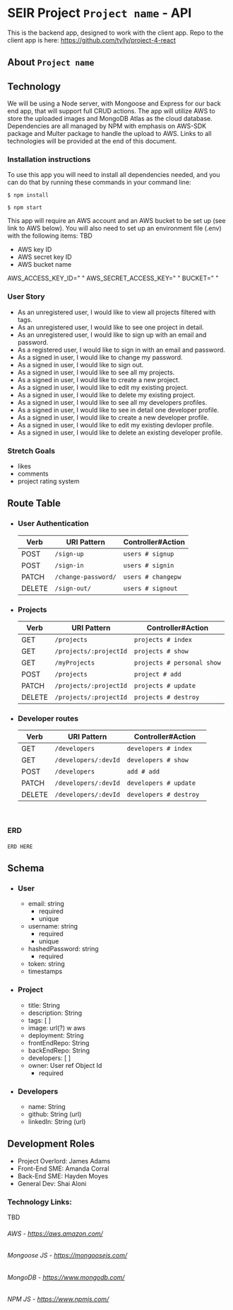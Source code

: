 # SEIR Project  `Project name` - API
 
This is the backend app, designed to work with the client app.
Repo to the client app is here:
https://github.com/tylly/project-4-react
 
## About `Project name`
 
## Technology
We will be using a Node server, with Mongoose and Express for our back end app, that will support full CRUD actions.
The app will utilize AWS to store the uploaded images and MongoDB Atlas as the cloud database.
Dependencies are all managed by NPM with emphasis on AWS-SDK package and Multer package to handle the upload to AWS.
Links to all technologies will be provided at the end of this document.
 
### Installation instructions
To use this app you will need to install all dependencies needed, and you can do that by running these commands in your command line:
 
```
$ npm install
```
```
$ npm start
```
 
This app will require an AWS account and an AWS bucket to be set up (see link to AWS below).
You will also need to set up an environment file (.env) with the following items:
TBD
- AWS key ID
- AWS secret key ID
- AWS bucket name
 
AWS_ACCESS_KEY_ID=" "
AWS_SECRET_ACCESS_KEY=" "
BUCKET=" "
 
### User Story
- As an unregistered user, I would like to view all projects filtered with tags.
- As an unregistered user, I would like to see one project in detail.
- As an unregistered user, I would like to sign up with an email and password.
- As a registered user, I would like to sign in with an email and password.
- As a signed in user, I would like to change my password.
- As a signed in user, I would like to sign out.
- As a signed in user, I would like to see all my projects. 
- As a signed in user, I would like to create a new project.
- As a signed in user, I would like to edit my existing project.
- As a signed in user, I would like to delete my existing project.
- As a signed in user, I would like to see all my developers profiles.
- As a signed in user, I would like to see in detail one developer profile. 
- As a signed in user, I would like to create a new developer profile.
- As a signed in user, I would like to edit my existing devloper profile.
- As a signed in user, I would like to delete an existing developer profile.

 
### Stretch Goals
- likes
- comments
- project rating system
&nbsp;
&nbsp;
## Route Table
- ### User Authentication
   | Verb   | URI Pattern         | Controller#Action |
   | ------ | ------------------- | ----------------- |
   | POST   | `/sign-up`          | `users # signup`    |
   | POST   | `/sign-in`          | `users # signin`    |
   | PATCH  | `/change-password/` | `users # changepw`  |
   | DELETE | `/sign-out/`        | `users # signout `  |

- ### Projects
   | Verb   | URI Pattern | Controller#Action    |
   | ------ | ----------- | -------------------- |
   | GET    | `/projects` | `projects # index` |
   | GET    | `/projects/:projectId` | `projects # show` |
   | GET    | `/myProjects`| `projects # personal show` |
   | POST   | `/projects` | `project # add` |
   | PATCH  | `/projects/:projectId`  | `projects # update`|
   | DELETE | `/projects/:projectId`  | `projects # destroy`|

- ### Developer routes
   | Verb   | URI Pattern         | Controller#Action |
   | ------ | ------------------- | ----------------- |
   | GET   | `/developers` | `developers # index`    |
    | GET   | `/developers/:devId`| `developers # show`    |
   | POST   | `/developers` | `add # add`    |
   | PATCH  | `/developers/:devId` | `developers # update`  |
   | DELETE | `/developers/:devId` | `developers # destroy `  |

&nbsp;
&nbsp;    
### ERD
`ERD HERE`
&nbsp;
&nbsp;
## Schema
- ### User
   - email: string
       - required
       - unique
   - username: string
       - required
       - unique
   - hashedPassword: string
       - required
   - token: string
   - timestamps
  
- ### Project
   - title: String
   - description: String
   - tags: [ ]
   - image: url(?) w aws
   - deployment: String
   - frontEndRepo: String
   - backEndRepo: String
   - developers: [ ]
   - owner: User ref Object Id
       - required
 
- ### Developers
   - name: String
   - github: String (url)
   - linkedIn: String (url)
&nbsp;
 
## Development Roles
- Project Overlord: James Adams
- Front-End SME: Amanda Corral
- Back-End SME: Hayden Moyes
- General Dev: Shai Aloni
 
### Technology Links:
TBD
###### AWS - https://aws.amazon.com/
###### Mongoose JS - https://mongoosejs.com/
###### MongoDB - https://www.mongodb.com/
###### NPM JS - https://www.npmjs.com/
